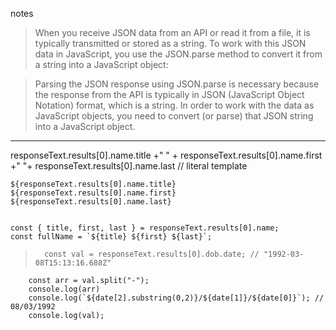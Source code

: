 notes

> When you receive JSON data from an API or read it from a file, it is typically transmitted or stored as a string. To work with this JSON data in JavaScript, you use the JSON.parse method to convert it from a string into a JavaScript object:

> Parsing the JSON response using JSON.parse is necessary because the response from the API is typically in JSON (JavaScript Object Notation) format, which is a string. In order to work with the data as JavaScript objects, you need to convert (or parse) that JSON string into a JavaScript object.

<hr>
responseText.results[0].name.title +" " + responseText.results[0].name.first +" "+ responseText.results[0].name.last
// literal template

 `${responseText.results[0].name.title} ${responseText.results[0].name.first} ${responseText.results[0].name.last}`

<code>
const { title, first, last } = responseText.results[0].name;
const fullName = `${title} ${first} ${last}`; </code>

>       const val = responseText.results[0].dob.date; // "1992-03-08T15:13:16.688Z"
        const arr = val.split("-"); 
        console.log(arr)
        console.log(`${date[2].substring(0,2)}/${date[1]}/${date[0]}`); // 08/03/1992
        console.log(val);
    
 